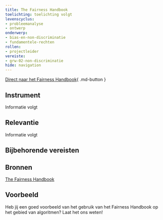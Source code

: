```yaml
--- 
title: The Fairness Handbook
toelichting: toelichting volgt
levenscyclus:
- probleemanalyse
- ontwerp
onderwerp:
- bias-en-non-discriminatie
- fundamentele-rechten
rollen:
- projectleider
vereiste:
- grw-02-non-discriminatie
hide: navigation
---
```


<!-- tags -->

[Direct naar het Fairness Handbook](https://openresearch.amsterdam/en/page/87589/the-fairness-handbook){ .md-button }
## Instrument
Informatie volgt

## Relevantie
Informatie volgt

## Bijbehorende vereisten

<!-- list_vereisten_on_maatregelen_page -->

## Bronnen
[The Fairness Handbook](https://openresearch.amsterdam/en/page/87589/the-fairness-handbook)

## Voorbeeld

Heb jij een goed voorbeeld van het gebruik van het Fairness Handbook op het gebied van algoritmen? Laat het ons weten!
